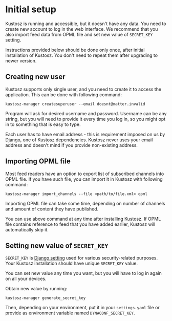 # Initial setup

Kustosz is running and accessible, but it doesn't have any data. You need to create new account to log in the web interface. We recommend that you also import feed data from OPML file and set new value of `SECRET_KEY` setting.

Instructions provided below should be done only once, after initial installation of Kustosz. You don't need to repeat them after upgrading to newer version.

## Creating new user

Kustosz supports only single user, and you need to create it to access the application. This can be done with following command:

    kustosz-manager createsuperuser --email doesnt@matter.invalid

Program will ask for desired username and password. Username can be any string, but you will need to provide it every time you log in, so you might opt in to something that is easy to type.

Each user has to have email address - this is requirement imposed on us by Django, one of Kustosz dependencies. Kustosz never uses your email address and doesn't mind if you provide non-existing address.

## Importing OPML file

Most feed readers have an option to export list of subscribed channels into OPML file. If you have such file, you can import it in Kustosz with following command:

    kustosz-manager import_channels --file <path/to/file.xml> opml

Importing OPML file can take some time, depending on number of channels and amount of content they have published.

You can use above command at any time after installing Kustosz. If OPML file contains reference to feed that you have added earlier, Kustosz will automatically skip it.

## Setting new value of `SECRET_KEY`

`SECRET_KEY` is [Django setting](https://docs.djangoproject.com/en/stable/ref/settings/#std:setting-SECRET_KEY) used for various security-related purposes. Your Kustosz installation should have unique `SECRET_KEY` value.

You can set new value any time you want, but you will have to log in again on all your devices.

Obtain new value by running:

```
kustosz-manager generate_secret_key
```

Then, depending on your environment, put it in your `settings.yaml` file or provide as environment variable named `DYNACONF_SECRET_KEY`.
